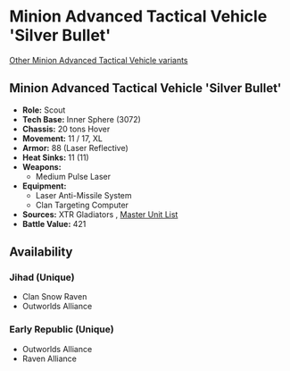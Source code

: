 # Minion Advanced Tactical Vehicle 'Silver Bullet' 

[Other Minion Advanced Tactical Vehicle variants](../minion_advanced_tactical_vehicle.md) 

## Minion Advanced Tactical Vehicle 'Silver Bullet' 

- **Role:** Scout 
- **Tech Base:** Inner Sphere (3072) 
- **Chassis:** 20 tons Hover 
- **Movement:** 11 / 17, XL 
- **Armor:** 88 (Laser Reflective) 
- **Heat Sinks:** 11 (11) 
- **Weapons:** 
  - Medium Pulse Laser 
- **Equipment:** 
  - Laser Anti-Missile System 
  - Clan Targeting Computer 
- **Sources:** XTR Gladiators , [Master Unit List](http://masterunitlist.info/Unit/Details/2185/minion-advanced-tactical-vehicle-silver-bullet) 
- **Battle Value:** 421 

## Availability 

### Jihad (Unique) 

- Clan Snow Raven 
- Outworlds Alliance 

### Early Republic (Unique) 

- Outworlds Alliance 
- Raven Alliance 


